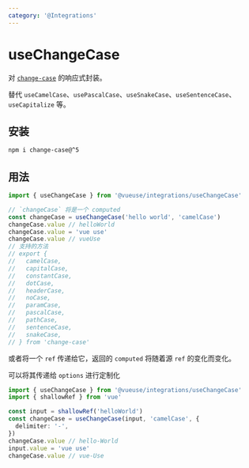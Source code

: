 ```yaml
---
category: '@Integrations'
---
```


# useChangeCase

对 [`change-case`](https://github.com/blakeembrey/change-case) 的响应式封装。

替代 `useCamelCase`、`usePascalCase`、`useSnakeCase`、`useSentenceCase`、`useCapitalize` 等。

## 安装

```bash
npm i change-case@^5
```

## 用法

```ts
import { useChangeCase } from '@vueuse/integrations/useChangeCase'

// `changeCase` 将是一个 computed
const changeCase = useChangeCase('hello world', 'camelCase')
changeCase.value // helloWorld
changeCase.value = 'vue use'
changeCase.value // vueUse
// 支持的方法
// export {
//   camelCase,
//   capitalCase,
//   constantCase,
//   dotCase,
//   headerCase,
//   noCase,
//   paramCase,
//   pascalCase,
//   pathCase,
//   sentenceCase,
//   snakeCase,
// } from 'change-case'
```

或者将一个 `ref` 传递给它，返回的 `computed` 将随着源 `ref` 的变化而变化。

可以将其传递给 `options` 进行定制化

```ts
import { useChangeCase } from '@vueuse/integrations/useChangeCase'
import { shallowRef } from 'vue'

const input = shallowRef('helloWorld')
const changeCase = useChangeCase(input, 'camelCase', {
  delimiter: '-',
})
changeCase.value // hello-World
input.value = 'vue use'
changeCase.value // vue-Use
```
